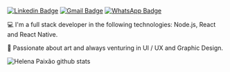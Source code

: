
[![Linkedin Badge](https://img.shields.io/badge/-helenapaixao-blue?style=flat-square&logo=Linkedin&logoColor=white&link=https://www.linkedin.com/in/helenapaixao/)](https://www.linkedin.com/in/helenapaixao/)  [![Gmail Badge](https://img.shields.io/badge/-hp.helenapaixao@gmail.com-c14438?style=flat-square&logo=Gmail&logoColor=white&link=mailto:hp.helenapaixao@gmail.com)](mailto:hp.helenapaixao@gmail.com) [![WhatsApp Badge](https://img.shields.io/badge/-WhatsApp-26B03D?style=flat-square&logo=WhatsApp&logoColor=white&link=https://api.whatsapp.com/send?phone=5567984582048)](https://api.whatsapp.com/send?phone=5567984582048)

💻 I'm a full stack developer in the following technologies: Node.js, React and React Native.

🎨 Passionate about art and always venturing in UI / UX and Graphic Design.

![Helena Paixão github stats](https://github-readme-stats.vercel.app/api?username=helenapaixao&show_icons=true)



